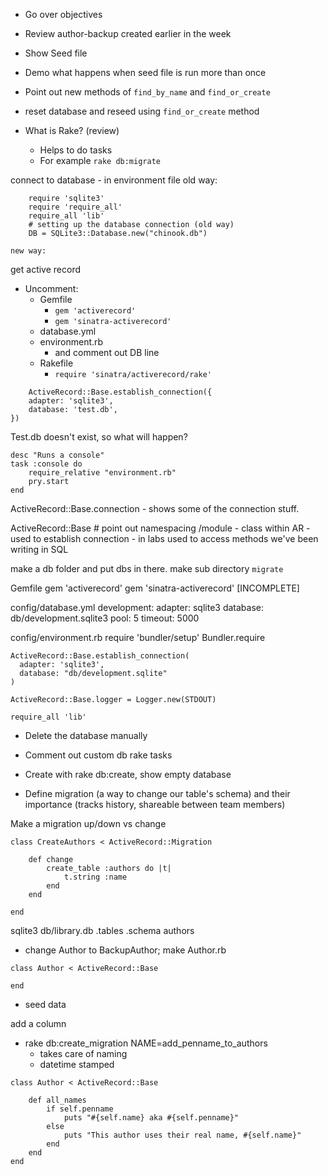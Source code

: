 - Go over objectives

- Review author-backup created earlier in the week

- Show Seed file
- Demo what happens when seed file is run more than once
- Point out new methods of `find_by_name` and `find_or_create`

- reset database and reseed using `find_or_create` method

- What is Rake? (review)
	- Helps to do tasks
	- For example `rake db:migrate`


connect to database
	- in environment file
	old way:
```
	require 'sqlite3'
	require 'require_all'
	require_all 'lib'
	# setting up the database connection (old way)
	DB = SQLite3::Database.new("chinook.db")
```

	new way:
get active record 

- Uncomment:
	- Gemfile 
		- `gem 'activerecord'`
		- `gem 'sinatra-activerecord'`
	- database.yml
	- environment.rb
		- and comment out DB line
	- Rakefile
		- `require 'sinatra/activerecord/rake'`

```
	ActiveRecord::Base.establish_connection({
	adapter: 'sqlite3',
	database: 'test.db', 
})
```

Test.db doesn't exist, so what will happen?

```
desc "Runs a console"
task :console do
	require_relative "environment.rb"
	pry.start
end
```

ActiveRecord::Base.connection - shows some of the connection stuff.

ActiveRecord::Base  # point out namespacing /module
	- class within AR
	- used to establish connection
	- in labs used to access methods we've been writing in SQL

make a db folder and put dbs in there.  make sub directory `migrate`

Gemfile
	gem 'activerecord'
	gem 'sinatra-activerecord'
[INCOMPLETE]

config/database.yml
	development:
	  adapter: sqlite3
	  database: db/development.sqlite3
	  pool: 5
	  timeout: 5000

config/environment.rb
	require 'bundler/setup'
	Bundler.require

	ActiveRecord::Base.establish_connection(
	  adapter: 'sqlite3',
	  database: "db/development.sqlite"
	)

	ActiveRecord::Base.logger = Logger.new(STDOUT)

	require_all 'lib'


- Delete the database manually
- Comment out custom db rake tasks
- Create with rake db:create, show empty database

- Define migration (a way to change our table's schema) and their importance (tracks history, shareable between team members)

Make a migration
	up/down vs change

```
class CreateAuthors < ActiveRecord::Migration

	def change
		create_table :authors do |t|
			t.string :name
		end
	end

end
```

sqlite3 db/library.db
.tables
.schema authors

- change Author to BackupAuthor; make Author.rb

```
class Author < ActiveRecord::Base

end
```
- seed data

add a column
- rake db:create_migration NAME=add_penname_to_authors
	- takes care of naming
	- datetime stamped


```
class Author < ActiveRecord::Base

    def all_names
        if self.penname
            puts "#{self.name} aka #{self.penname}"
        else
            puts "This author uses their real name, #{self.name}"
        end
    end
end
```